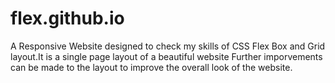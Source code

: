 # flex.github.io
A Responsive Website designed to check my skills of CSS Flex Box and Grid layout.It is a single page layout of a beautiful website
Further imporvements can be made to the layout to improve the overall look of the website.
